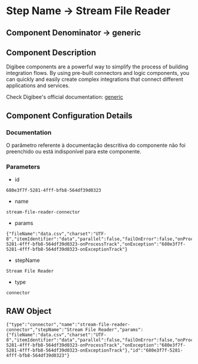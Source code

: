 # Step Name -> Stream File Reader
## Component Denominator -> generic

## Component Description

Digibee components are a powerful way to simplify the process of building integration flows. By using pre-built connectors and logic components, you can quickly and easily create complex integrations that connect different applications and services.

Check Digibee's official documentation: [generic](https://docs.digibee.com/documentation "Digibee documentation")

## Component Configuration Details
### Documentation

O parâmetro referente à documentação descritiva do componente não foi preenchido ou está indisponível para este componente.

### Parameters

* id
```
680e3f7f-5281-4fff-bfb8-564df39d0323
```

* name
```
stream-file-reader-connector
```

* params
```
{"fileName":"data.csv","charset":"UTF-8","itemIdentifier":"data","parallel":false,"failOnError":false,"onProcess":"680e3f7f-5281-4fff-bfb8-564df39d0323-onProcessTrack","onException":"680e3f7f-5281-4fff-bfb8-564df39d0323-onExceptionTrack"}
```

* stepName
```
Stream File Reader
```

* type
```
connector
```


## RAW Object

```
{"type":"connector","name":"stream-file-reader-connector","stepName":"Stream File Reader","params":{"fileName":"data.csv","charset":"UTF-8","itemIdentifier":"data","parallel":false,"failOnError":false,"onProcess":"680e3f7f-5281-4fff-bfb8-564df39d0323-onProcessTrack","onException":"680e3f7f-5281-4fff-bfb8-564df39d0323-onExceptionTrack"},"id":"680e3f7f-5281-4fff-bfb8-564df39d0323"}
```